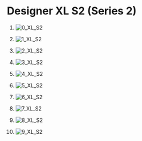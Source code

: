 # Designer XL S2 (Series 2)

1. 
	![0_XL_S2](./img/0_XL_S2.jpg)

1. 
	![1_XL_S2](./img/1_XL_S2.jpg)

1. 
	![2_XL_S2](./img/2_XL_S2.jpg)

1. 
	![3_XL_S2](./img/3_XL_S2.jpg)

1. 
	![4_XL_S2](./img/4_XL_S2.jpg)

1. 
	![5_XL_S2](./img/5_XL_S2.jpg)

1. 
	![6_XL_S2](./img/6_XL_S2.jpg)

1. 
	![7_XL_S2](./img/7_XL_S2.jpg)

1. 
	![8_XL_S2](./img/8_XL_S2.jpg)

1. 
	![9_XL_S2](./img/9_XL_S2.jpg)

